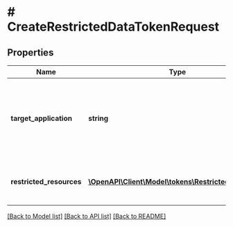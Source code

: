 # # CreateRestrictedDataTokenRequest

## Properties

Name | Type | Description | Notes
------------ | ------------- | ------------- | -------------
**target_application** | **string** | The application ID for the target application to which access is being delegated. | [optional]
**restricted_resources** | [**\OpenAPI\Client\Model\tokens\RestrictedResource[]**](RestrictedResource.md) | A list of restricted resources. Maximum: 50 |

[[Back to Model list]](../../README.md#models) [[Back to API list]](../../README.md#endpoints) [[Back to README]](../../README.md)
